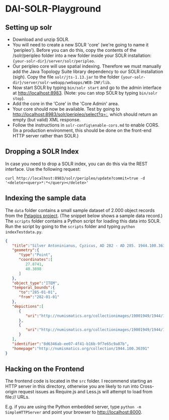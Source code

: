 # DAI-SOLR-Playground

## Setting up solr

* Download and unzip SOLR.
* You will need to create a new SOLR 'core' (we're going to name it 'peripleo'). Before you can do
  this, copy the contents of the /solr/peripleo folder into a new folder inside your SOLR
  installation: `{your-solr-dir}/server/solr/peripleo`.
* Our peripleo core will use spatial indexing. Therefore we must manually add the Java Topology
  Suite library dependency to our SOLR installation (sigh). Copy the file `solr/jts-1.13.jar` to
  the folder `{your-solr-dir}/server/solr-webapp/webapps/WEB-INF/lib`.
* Now start SOLR by typing `bin/solr start` and go to the admin interface at
  [http://localhost:8983](http://localhost:8983). (Note: you can stop SOLR by typing `bin/solr stop`).
* Add the core in the 'Core' in the 'Core Admin' area.
* Your core should now be available. Test by going to
  [http://localhost:8983/solr/peripleo/select?q=*:*](http://localhost:8983/solr/peripleo/select?q=*:*),
  which should return an empty (but valid) XML response.
* Follow the instructions in `solr-config\enable-cors.md` to enable CORS. (In a production environment,
  this should be done on the front-end HTTP server rather than SOLR.)

## Dropping a SOLR Index

In case you need to drop a SOLR index, you can do this via the REST interface. Use the following
request:

```
curl http://localhost:8983/solr/peripleo/update?commit=true -d  '<delete><query>*:*</query></delete>'
```

## Indexing the sample data

The `data` folder contains a small sample dataset of 2.000 object records from the
[Pelagios project](http://commons.pelagios.org). (The snippet below shows a sample data record.)
The `scripts` folder contains a Python script for loading this data into SOLR. Run the script by
going to the `scripts` folder and typing `python indexTestdata.py`.

```json
{  
   "title":"Silver Antoninianus, Cyzicus, AD 282 - AD 285. 1944.100.36391",
   "geometry":{  
      "type":"Point",
      "coordinates":[  
         27.8741,
         40.3898
      ]
   },
   "object_type":"ITEM",
   "temporal_bounds":{  
      "to":"285-01-01",
      "from":"282-01-01"
   },
   "depictions":[  
      {  
         "uri":"http://numismatics.org/collectionimages/19001949/1944/1944.100.36391.obv.width350.jpg"
      },
      {  
         "uri":"http://numismatics.org/collectionimages/19001949/1944/1944.100.36391.rev.width350.jpg"
      }
   ],
   "identifier":"8d6346ab-ee07-4f41-b16b-9f7e65c9a87b",
   "homepage":"http://numismatics.org/collection/1944.100.36391"
}
```

## Hacking on the Frontend

The frontend code is located in the `src` folder. I recommend starting an HTTP server in this
directory, otherwise you are likely to run into Cross-origin request issues as Require.js and
Less.js will attempt to load from file:// URLs.

E.g. if you are using the Python embedded server, type `python -m SimpleHTTPServer` and point
your browser to [http://localhost:8000](http://localhost:8000).
